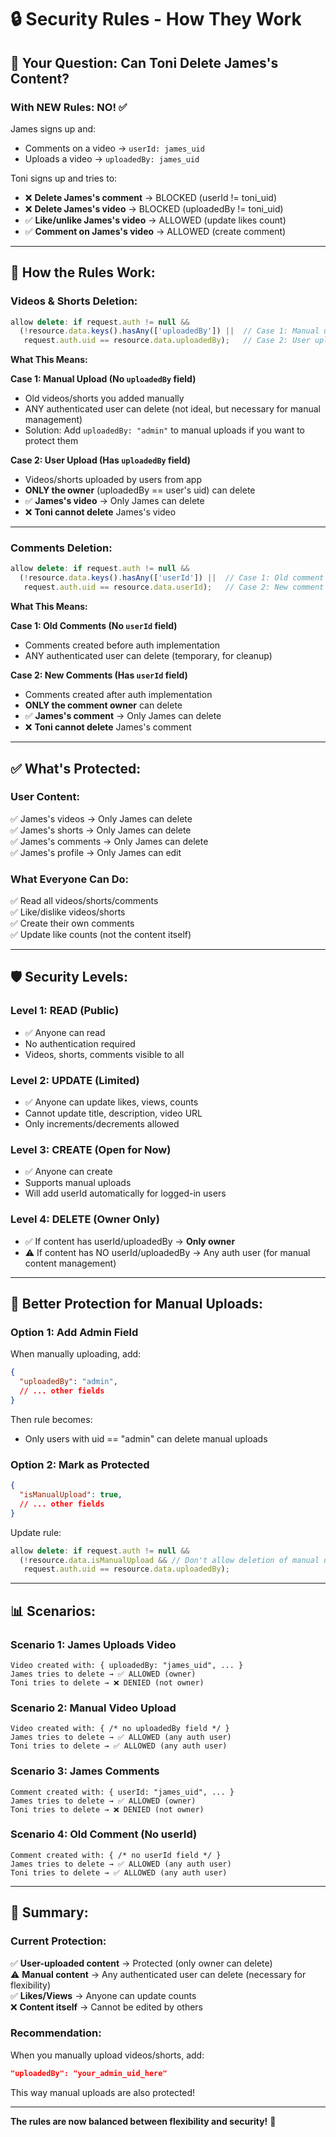 # 🔒 Security Rules - How They Work

## 🎯 **Your Question: Can Toni Delete James's Content?**

### **With NEW Rules: NO! ✅**

James signs up and:
- Comments on a video → `userId: james_uid`
- Uploads a video → `uploadedBy: james_uid`

Toni signs up and tries to:
- ❌ **Delete James's comment** → BLOCKED (userId != toni_uid)
- ❌ **Delete James's video** → BLOCKED (uploadedBy != toni_uid)
- ✅ **Like/unlike James's video** → ALLOWED (update likes count)
- ✅ **Comment on James's video** → ALLOWED (create comment)

---

## 🔐 **How the Rules Work:**

### **Videos & Shorts Deletion:**
```javascript
allow delete: if request.auth != null && 
  (!resource.data.keys().hasAny(['uploadedBy']) ||  // Case 1: Manual upload
   request.auth.uid == resource.data.uploadedBy);   // Case 2: User upload
```

**What This Means:**

**Case 1: Manual Upload (No `uploadedBy` field)**
- Old videos/shorts you added manually
- ANY authenticated user can delete (not ideal, but necessary for manual management)
- Solution: Add `uploadedBy: "admin"` to manual uploads if you want to protect them

**Case 2: User Upload (Has `uploadedBy` field)**
- Videos/shorts uploaded by users from app
- **ONLY the owner** (uploadedBy == user's uid) can delete
- ✅ **James's video** → Only James can delete
- ❌ **Toni cannot delete** James's video

---

### **Comments Deletion:**
```javascript
allow delete: if request.auth != null && 
  (!resource.data.keys().hasAny(['userId']) ||  // Case 1: Old comment
   request.auth.uid == resource.data.userId);   // Case 2: New comment
```

**What This Means:**

**Case 1: Old Comments (No `userId` field)**
- Comments created before auth implementation
- ANY authenticated user can delete (temporary, for cleanup)

**Case 2: New Comments (Has `userId` field)**
- Comments created after auth implementation
- **ONLY the comment owner** can delete
- ✅ **James's comment** → Only James can delete
- ❌ **Toni cannot delete** James's comment

---

## ✅ **What's Protected:**

### **User Content:**
✅ James's videos → Only James can delete  
✅ James's shorts → Only James can delete  
✅ James's comments → Only James can delete  
✅ James's profile → Only James can edit  

### **What Everyone Can Do:**
✅ Read all videos/shorts/comments  
✅ Like/dislike videos/shorts  
✅ Create their own comments  
✅ Update like counts (not the content itself)  

---

## 🛡️ **Security Levels:**

### **Level 1: READ (Public)**
- ✅ Anyone can read
- No authentication required
- Videos, shorts, comments visible to all

### **Level 2: UPDATE (Limited)**
- ✅ Anyone can update likes, views, counts
- Cannot update title, description, video URL
- Only increments/decrements allowed

### **Level 3: CREATE (Open for Now)**
- ✅ Anyone can create
- Supports manual uploads
- Will add userId automatically for logged-in users

### **Level 4: DELETE (Owner Only)**
- ✅ If content has userId/uploadedBy → **Only owner**
- ⚠️ If content has NO userId/uploadedBy → Any auth user (for manual content management)

---

## 🔧 **Better Protection for Manual Uploads:**

### **Option 1: Add Admin Field**
When manually uploading, add:
```json
{
  "uploadedBy": "admin",
  // ... other fields
}
```

Then rule becomes:
- Only users with uid == "admin" can delete manual uploads

### **Option 2: Mark as Protected**
```json
{
  "isManualUpload": true,
  // ... other fields
}
```

Update rule:
```javascript
allow delete: if request.auth != null && 
  (!resource.data.isManualUpload && // Don't allow deletion of manual uploads
   request.auth.uid == resource.data.uploadedBy);
```

---

## 📊 **Scenarios:**

### **Scenario 1: James Uploads Video**
```
Video created with: { uploadedBy: "james_uid", ... }
James tries to delete → ✅ ALLOWED (owner)
Toni tries to delete → ❌ DENIED (not owner)
```

### **Scenario 2: Manual Video Upload**
```
Video created with: { /* no uploadedBy field */ }
James tries to delete → ✅ ALLOWED (any auth user)
Toni tries to delete → ✅ ALLOWED (any auth user)
```

### **Scenario 3: James Comments**
```
Comment created with: { userId: "james_uid", ... }
James tries to delete → ✅ ALLOWED (owner)
Toni tries to delete → ❌ DENIED (not owner)
```

### **Scenario 4: Old Comment (No userId)**
```
Comment created with: { /* no userId field */ }
James tries to delete → ✅ ALLOWED (any auth user)
Toni tries to delete → ✅ ALLOWED (any auth user)
```

---

## 🎯 **Summary:**

### **Current Protection:**
✅ **User-uploaded content** → Protected (only owner can delete)  
⚠️ **Manual content** → Any authenticated user can delete (necessary for flexibility)  
✅ **Likes/Views** → Anyone can update counts  
❌ **Content itself** → Cannot be edited by others  

### **Recommendation:**
When you manually upload videos/shorts, add:
```json
"uploadedBy": "your_admin_uid_here"
```

This way manual uploads are also protected!

---

**The rules are now balanced between flexibility and security!** 🔐

